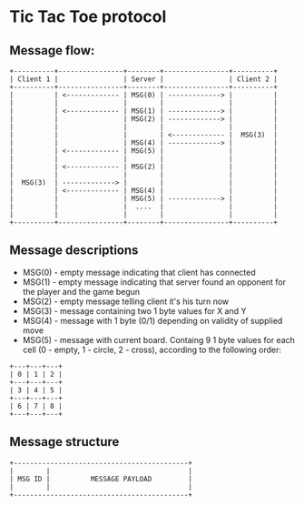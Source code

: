 # Tic Tac Toe protocol

## Message flow:

```
+----------+----------------+--------+----------------+----------+
| Client 1 |                | Server |                | Client 2 |
+----------+----------------+--------+----------------+----------+
|          | <------------- | MSG(0) | -------------> |          |
|          |                |        |                |          |
|          | <------------- | MSG(1) | -------------> |          |
|          |                | MSG(2) | -------------> |          |
|          |                |        |                |          |
|          |                |        | <------------- |  MSG(3)  |
|          |                | MSG(4) | -------------> |          |
|          | <------------- | MSG(5) |                |          |
|          |                |        |                |          |
|          | <------------- | MSG(2) |                |          |
|          |                |        |                |          |
|  MSG(3)  | -------------> |        |                |          |
|          | <------------- | MSG(4) |                |          |
|          |                | MSG(5) | -------------> |          |
|          |                |  ....  |                |          |
|          |                |        |                |          |
+----------+----------------+--------+----------------+----------+
```

## Message descriptions

- MSG(0) - empty message indicating that client has connected
- MSG(1) - empty message indicating that server found an opponent for the player and the game begun
- MSG(2) - empty message telling client it's his turn now
- MSG(3) - message containing two 1 byte values for X and Y
- MSG(4) - message with 1 byte (0/1) depending on validity of supplied move
- MSG(5) - message with current board. Containg 9 1 byte values for each cell
    (0 - empty, 1 - circle, 2 - cross), according to the following order:
```
+---+---+---+
| 0 | 1 | 2 |
+---+---+---+
| 3 | 4 | 5 |
+---+---+---+
| 6 | 7 | 8 |
+---+---+---+
```

## Message structure

```
+-------------------------------------------+
|        |                                  |
| MSG ID |          MESSAGE PAYLOAD         |
|        |                                  |
+-------------------------------------------+
```